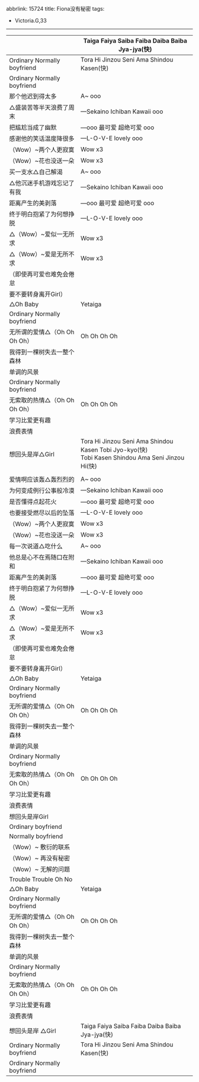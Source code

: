 abbrlink: 15724
title: Fiona没有秘密
tags:
  - Victoria.G,33
---
|      |Taiga Faiya Saiba Faiba Daiba Baiba Jya-jya(快)|
|--|--|
|Ordinary Normally boyfriend|Tora Hi Jinzou Seni Ama Shindou Kasen(快)|
|Ordinary Normally boyfriend|      |
|那个他迟到得太多|A~ ooo|
|△盛装苦等半天浪费了周末|—Sekaino Ichiban Kawaii ooo|
|把尴尬当成了幽默|—ooo 最可爱 超绝可爱 ooo |
|感谢他的笑话温度降很多|—L-O-V-E lovely ooo|
|（Wow）~两个人更寂寞|Wow x3|
|（Wow）~花也没送一朵|Wow x3|
|买一支水△自己解渴|A~ ooo|
|△他沉迷手机游戏忘记了有我|—Sekaino Ichiban Kawaii ooo|
|距离产生的美剥落|—ooo 最可爱 超绝可爱 ooo |
|终于明白抱紧了为何想挣脱|—L-O-V-E lovely ooo|
|△（Wow）~爱似一无所求|Wow x3|
|△（Wow）~爱是无所不求|Wow x3|
|（即使再可爱也难免会倦怠|      |
|要不要转身离开Girl）|      |
|△Oh Baby|Yetaiga|
|Ordinary Normally boyfriend|      |
|无所谓的爱情△（Oh Oh Oh Oh）|Oh Oh Oh Oh|
|我得到一棵树失去一整个森林|      |
|单调的风景|      |
|Ordinary Normally boyfriend|      |
|无索取的热情△（Oh Oh Oh Oh）|Oh Oh Oh Oh|
|学习比爱更有趣|      |
|浪费表情|      |
|想回头是岸△Girl|Tora Hi Jinzou Seni Ama Shindou Kasen Tobi Jyo-kyo(快)<br>Tobi Kasen Shindou Ama Seni Jinzou Hi(快)|
|      |      |
|爱情啊应该轰△轰烈烈的|A~ ooo|
|为何变成例行公事般冷漠|—Sekaino Ichiban Kawaii ooo|
|是否懂得点起花火|—ooo 最可爱 超绝可爱 ooo |
|也要接受燃尽以后的坠落|—L-O-V-E lovely ooo|
|（Wow）~两个人更寂寞|Wow x3|
|（Wow）~花也没送一朵|Wow x3|
|每一次说道△吃什么|A~ ooo|
|他总是心不在焉随口在附和|—Sekaino Ichiban Kawaii ooo|
|距离产生的美剥落|—ooo 最可爱 超绝可爱 ooo |
|终于明白抱紧了为何想挣脱|—L-O-V-E lovely ooo|
|△（Wow）~爱似一无所求|Wow x3|
|△（Wow）~爱是无所不求|Wow x3|
|（即使再可爱也难免会倦怠|      |
|要不要转身离开Girl）|      |
|△Oh Baby|Yetaiga|
|Ordinary Normally boyfriend|      |
|无所谓的爱情△（Oh Oh Oh Oh）|Oh Oh Oh Oh|
|我得到一棵树失去一整个森林|      |
|单调的风景|      |
|Ordinary Normally boyfriend|      |
|无索取的热情△（Oh Oh Oh Oh）|Oh Oh Oh Oh|
|学习比爱更有趣|      |
|浪费表情|      |
|想回头是岸Girl|      |
|Ordinary boyfriend|      |
|Normally boyfriend|      |
|（Wow）~ 敷衍的联系|      |
|（Wow）~ 再没有秘密|      |
|（Wow）~ 无解的问题|      |
|Trouble Trouble Oh No|      |
|△Oh Baby|Yetaiga|
|Ordinary Normally boyfriend|      |
|无所谓的爱情△（Oh Oh Oh Oh）|Oh Oh Oh Oh|
|我得到一棵树失去一整个森林|      |
|单调的风景|      |
|Ordinary Normally boyfriend|      |
|无索取的热情△（Oh Oh Oh Oh）|Oh Oh Oh Oh|
|学习比爱更有趣|      |
|浪费表情|      |
|想回头是岸 △Girl|Taiga Faiya Saiba Faiba Daiba Baiba Jya-jya(快)|
|Ordinary Normally boyfriend|Tora Hi Jinzou Seni Ama Shindou Kasen(快)|
|Ordinary Normally boyfriend|      |